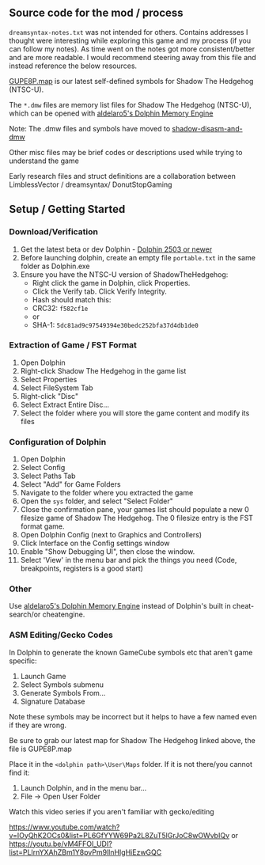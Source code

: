 ## Source code for the mod / process

`dreamsyntax-notes.txt` was not intended for others.
Contains addresses I thought were interesting while exploring this game and my process (if you can follow my notes).
As time went on the notes got more consistent/better and are more readable. I would recommend steering away from this file and instead reference the below resources.

[GUPE8P.map](https://github.com/ShadowTheHedgehogHacking/shadow-disasm-and-dmw) is our latest self-defined symbols for Shadow The Hedgehog (NTSC-U).

The `*.dmw` files are memory list files for Shadow The Hedgehog (NTSC-U), which can be opened with [aldelaro5's Dolphin Memory Engine](https://github.com/aldelaro5/dolphin-memory-engine)

Note: The .dmw files and symbols have moved to [shadow-disasm-and-dmw](https://github.com/ShadowTheHedgehogHacking/shadow-disasm-and-dmw)

Other misc files may be brief codes or descriptions used while trying to understand the game

Early research files and struct definitions are a collaboration between LimblessVector / dreamsyntax/ DonutStopGaming

## Setup / Getting Started

### Download/Verification
1. Get the latest beta or dev Dolphin - [Dolphin 2503 or newer](https://dolphin-emu.org/download/)
2. Before launching dolphin, create an empty file
   `portable.txt` in the same folder as Dolphin.exe
3. Ensure you have the NTSC-U version of ShadowTheHedgehog:
	* Right click the game in Dolphin, click Properties.
	* Click the Verify tab. Click Verify Integrity.
	* Hash should match this: 
	* CRC32: `f582cf1e`
	* or
	* SHA-1: `5dc81ad9c97549394e30bedc252bfa37d4db1de0`
   
### Extraction of Game / FST Format
1. Open Dolphin
2. Right-click Shadow The Hedgehog in the game list
3. Select Properties
4. Select FileSystem Tab
5. Right-click "Disc"
6. Select Extract Entire Disc...
7. Select the folder where you will store the game content and modify its files

### Configuration of Dolphin
1. Open Dolphin
2. Select Config
3. Select Paths Tab
4. Select "Add" for Game Folders
5. Navigate to the folder where you extracted the game
6. Open the `sys` folder, and select "Select Folder"
7. Close the confirmation pane, your games list should populate a new 0 filesize game of Shadow The Hedgehog. The 0 filesize entry is the FST format game.
8. Open Dolphin Config (next to Graphics and Controllers)
9. Click Interface on the Config settings window
10. Enable "Show Debugging UI", then close the window.
11. Select 'View' in the menu bar and pick the things you need (Code, breakpoints, registers is a good start)

### Other
Use [aldelaro5's Dolphin Memory Engine](https://github.com/aldelaro5/dolphin-memory-engine) instead of Dolphin's built in cheat-search/or cheatengine.

### ASM Editing/Gecko Codes
In Dolphin to generate the known GameCube symbols etc that aren't game specific:
1. Launch Game
2. Select Symbols submenu
3. Generate Symbols From...
4. Signature Database 


Note these symbols may be incorrect but it helps to have a few named even if they are wrong.

Be sure to grab our latest map for Shadow The Hedgehog linked above, the file is GUPE8P.map

Place it in the `<dolphin path>\User\Maps` folder. If it is not there/you cannot find it:
1. Launch Dolphin, and in the menu bar...
2. File -> Open User Folder


Watch this video series if you aren't familiar with gecko/editing


https://www.youtube.com/watch?v=IOyQhK2OCs0&list=PL6GfYYW69Pa2L8ZuT5lGrJoC8wOWvbIQv
or
https://youtu.be/vM4FFOI_UDI?list=PLlrnYXAhZBm1Y8pvPm9llnHIgHiEzwGQC
